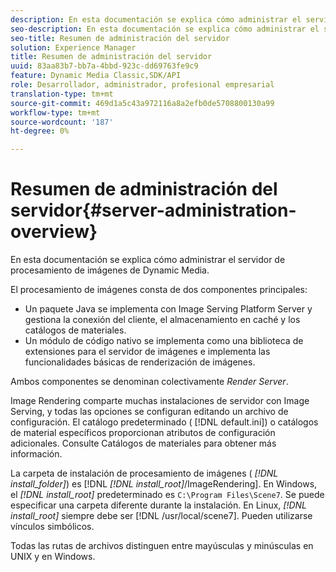 ```yaml
---
description: En esta documentación se explica cómo administrar el servidor de procesamiento de imágenes de Dynamic Media.
seo-description: En esta documentación se explica cómo administrar el servidor de procesamiento de imágenes de Dynamic Media.
seo-title: Resumen de administración del servidor
solution: Experience Manager
title: Resumen de administración del servidor
uuid: 83aa83b7-bb7a-4bbd-923c-dd69763fe9c9
feature: Dynamic Media Classic,SDK/API
role: Desarrollador, administrador, profesional empresarial
translation-type: tm+mt
source-git-commit: 469d1a5c43a972116a8a2efb0de5708800130a99
workflow-type: tm+mt
source-wordcount: '187'
ht-degree: 0%

---
```



# Resumen de administración del servidor{#server-administration-overview}

En esta documentación se explica cómo administrar el servidor de procesamiento de imágenes de Dynamic Media.

El procesamiento de imágenes consta de dos componentes principales:

* Un paquete Java se implementa con Image Serving Platform Server y gestiona la conexión del cliente, el almacenamiento en caché y los catálogos de materiales.
* Un módulo de código nativo se implementa como una biblioteca de extensiones para el servidor de imágenes e implementa las funcionalidades básicas de renderización de imágenes.

Ambos componentes se denominan colectivamente *Render Server*.

Image Rendering comparte muchas instalaciones de servidor con Image Serving, y todas las opciones se configuran editando un archivo de configuración. El catálogo predeterminado ( [!DNL default.ini]) o catálogos de material específicos proporcionan atributos de configuración adicionales. Consulte Catálogos de materiales para obtener más información.

La carpeta de instalación de procesamiento de imágenes ( *[!DNL install_folder]*) es [!DNL *[!DNL install_root]*/ImageRendering]. En Windows, el *[!DNL install_root]* predeterminado es `C:\Program Files\Scene7`. Se puede especificar una carpeta diferente durante la instalación. En Linux, *[!DNL install_root]* siempre debe ser [!DNL /usr/local/scene7]. Pueden utilizarse vínculos simbólicos.

Todas las rutas de archivos distinguen entre mayúsculas y minúsculas en UNIX y en Windows.

